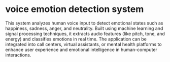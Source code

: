 # voice emotion detection system
This system analyzes human voice input to detect emotional states such as happiness, sadness, anger, and neutrality. Built using machine learning and signal processing techniques, it extracts audio features (like pitch, tone, and energy) and classifies emotions in real time. The application can be integrated into call centers, virtual assistants, or mental health platforms to enhance user experience and emotional intelligence in human-computer interactions.
